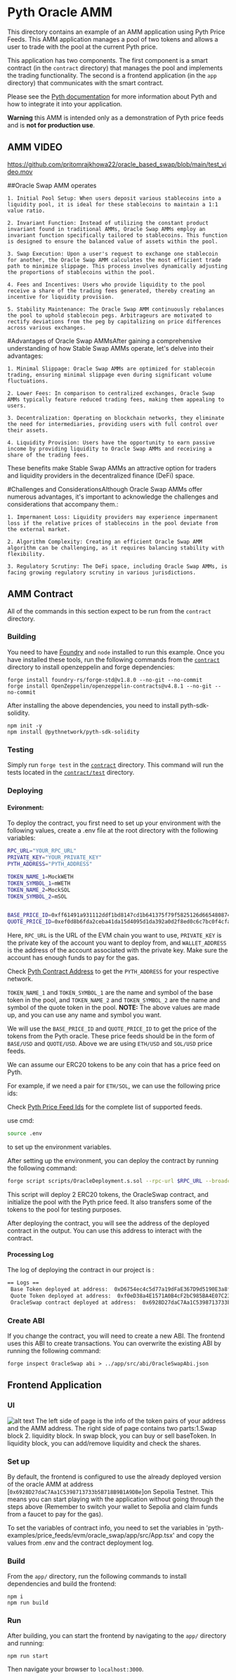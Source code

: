 # Pyth Oracle AMM

This directory contains an example of an AMM application using Pyth Price Feeds.
This AMM application manages a pool of two tokens and allows a user to trade with the pool at the current Pyth price.

This application has two components. The first component is a smart contract (in the `contract` directory) that manages the pool and implements the trading functionality.
The second is a frontend application (in the `app` directory) that communicates with the smart contract.

Please see the [Pyth documentation](https://docs.pyth.network/documentation/pythnet-price-feeds) for more information about Pyth and how to integrate it into your application.

**Warning** this AMM is intended only as a demonstration of Pyth price feeds and is **not for production use**.


## AMM VIDEO

https://github.com/pritomrajkhowa22/oracle_based_swap/blob/main/test_video.mov


##Oracle Swap AMM operates

    1. Initial Pool Setup: When users deposit various stablecoins into a liquidity pool, it is ideal for these stablecoins to maintain a 1:1 value ratio.
    
    2. Invariant Function: Instead of utilizing the constant product invariant found in traditional AMMs, Oracle Swap AMMs employ an invariant function specifically tailored to stablecoins. This function is designed to ensure the balanced value of assets within the pool.
    
    3. Swap Execution: Upon a user's request to exchange one stablecoin for another, the Oracle Swap AMM calculates the most efficient trade path to minimize slippage. This process involves dynamically adjusting the proportions of stablecoins within the pool.
    
    4. Fees and Incentives: Users who provide liquidity to the pool receive a share of the trading fees generated, thereby creating an incentive for liquidity provision.
    
    5. Stability Maintenance: The Oracle Swap AMM continuously rebalances the pool to uphold stablecoin pegs. Arbitrageurs are motivated to rectify deviations from the peg by capitalizing on price differences across various exchanges. 


#Advantages of Oracle Swap AMMsAfter gaining a comprehensive understanding of how Stable Swap AMMs operate, let's delve into their advantages:

    1. Minimal Slippage: Oracle Swap AMMs are optimized for stablecoin trading, ensuring minimal slippage even during significant volume fluctuations.
    
    2. Lower Fees: In comparison to centralized exchanges, Oracle Swap AMMs typically feature reduced trading fees, making them appealing to users.
    
    3. Decentralization: Operating on blockchain networks, they eliminate the need for intermediaries, providing users with full control over their assets.
    
    4. Liquidity Provision: Users have the opportunity to earn passive income by providing liquidity to Oracle Swap AMMs and receiving a share of the trading fees.
    

These benefits make Stable Swap AMMs an attractive option for traders and liquidity providers in the decentralized finance (DeFi) space.

#Challenges and ConsiderationsAlthough Oracle Swap AMMs offer numerous advantages, it's important to acknowledge the challenges and considerations that accompany them.:

    1. Impermanent Loss: Liquidity providers may experience impermanent loss if the relative prices of stablecoins in the pool deviate from the external market.
    
    2. Algorithm Complexity: Creating an efficient Oracle Swap AMM algorithm can be challenging, as it requires balancing stability with flexibility.
    
    3. Regulatory Scrutiny: The DeFi space, including Oracle Swap AMMs, is facing growing regulatory scrutiny in various jurisdictions.



## AMM Contract

All of the commands in this section expect to be run from the `contract` directory.

### Building

You need to have [Foundry](https://getfoundry.sh/) and `node` installed to run this example.
Once you have installed these tools, run the following commands from the [`contract`](./contract) directory to install openzeppelin and forge dependencies:

```
forge install foundry-rs/forge-std@v1.8.0 --no-git --no-commit
forge install OpenZeppelin/openzeppelin-contracts@v4.8.1 --no-git --no-commit
```

After installing the above dependencies, you need to install pyth-sdk-solidity.

```
npm init -y
npm install @pythnetwork/pyth-sdk-solidity
```

### Testing

Simply run `forge test` in the [`contract`](./contract) directory. This command will run the
tests located in the [`contract/test`](./contract/test) directory.

### Deploying
#### Evironment:
To deploy the contract, you first need to set up your environment with the following values, create a .env file at the root directory with the following variables:

``` bash
RPC_URL="YOUR_RPC_URL"
PRIVATE_KEY="YOUR_PRIVATE_KEY"
PYTH_ADDRESS="PYTH_ADDRESS"

TOKEN_NAME_1=MockWETH
TOKEN_SYMBOL_1=mWETH
TOKEN_NAME_2=MockSOL
TOKEN_SYMBOL_2=mSOL


BASE_PRICE_ID=0xff61491a931112ddf1bd8147cd1b641375f79f5825126d665480874634fd0ace # ETH/USD
QUOTE_PRICE_ID=0xef0d8b6fda2ceba41da15d4095d1da392a0d2f8ed0c6c7bc0f4cfac8c280b56d # SOL/USD
```

Here, `RPC_URL` is the URL of the EVM chain you want to use, `PRIVATE_KEY` is the private key of the account you want to deploy from, and `WALLET_ADDRESS` is the address of the account associated with the private key. Make sure the account has enough funds to pay for the gas.

Check [Pyth Contract Address](https://docs.pyth.network/price-feeds/contract-addresses/evm) to get the `PYTH_ADDRESS` for your respective network.

`TOKEN_NAME_1` and `TOKEN_SYMBOL_1` are the name and symbol of the base token in the pool, and `TOKEN_NAME_2` and `TOKEN_SYMBOL_2` are the name and symbol of the quote token in the pool. **NOTE:** The above values are made up, and you can use any name and symbol you want. 




We will use the `BASE_PRICE_ID` and `QUOTE_PRICE_ID` to get the price of the tokens from the Pyth oracle. These price feeds should be in the form of `BASE/USD` and `QUOTE/USD`. Above we are using `ETH/USD` and `SOL/USD` price feeds.

We can assume our ERC20 tokens to be any coin that has a price feed on Pyth. 

For example, if we need a pair for `ETH/SOL`, we can use the following price ids:

Check [Pyth Price Feed Ids](https://pyth.network/developers/price-feed-ids) for the complete list of supported feeds.

use cmd:
```bash
source .env
```
to set up the environment variables.

After setting up the environment, you can deploy the contract by running the following command:

``` bash
forge script scripts/OracleDeployment.s.sol --rpc-url $RPC_URL --broadcast
```

This script will deploy 2 ERC20 tokens, the OracleSwap contract, and initialize the pool with the Pyth price feed.
It also transfers some of the tokens to the pool for testing purposes.

After deploying the contract, you will see the address of the deployed contract in the output.
You can use this address to interact with the contract.

#### Processing Log
 The log of deploying the contract in our project is :
 ```bash
 == Logs ==
  Base Token deployed at address:  0xD6754ec4c5d77a19dFaE367D9d5190E3a8fCF41D
  Quote Token deployed at address:  0xf0eD38a4E1571A0B4cF2bC985BA4E07C236f2FD8
  OracleSwap contract deployed at address:  0x6928D27daC7Aa1C5398713733b5B718B9B1A9DBe
 ```

### Create ABI

If you change the contract, you will need to create a new ABI.
The frontend uses this ABI to create transactions.
You can overwrite the existing ABI by running the following command:

```
forge inspect OracleSwap abi > ../app/src/abi/OracleSwapAbi.json
```

## Frontend Application
### UI
![alt text](<img1.png>)
The left side of page is the info of the token pairs of your address and the AMM address.
The right side of page contains two parts:1.Swap block 2. liquidity block.
In swap block, you can buy or sell baseToken.
In liquidity block, you can add/remove liquidity and check the shares.
### Set up
By default, the frontend is configured to use the already deployed version of the oracle AMM
at address [`0x6928D27daC7Aa1C5398713733b5B718B9B1A9DBe`]on Sepolia Testnet.
This means you can start playing with the application without going through the steps above (Remember to switch your wallet to Sepolia and claim funds from a faucet to pay for the gas).

To set the variables of contract info, you need to set the variables in 'pyth-examples/price_feeds/evm/oracle_swap/app/src/App.tsx' and copy the values from .env and the contract deployment log.

### Build

From the `app/` directory, run the following commands to install dependencies and build the frontend:

```
npm i
npm run build
```

### Run

After building, you can start the frontend by navigating to the `app/` directory and running:

`npm run start`

Then navigate your browser to `localhost:3000`.
